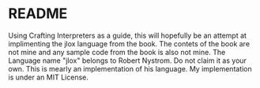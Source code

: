 # README
Using Crafting Interpreters as a guide, this will hopefully be an attempt at implimenting the jlox language from the book. The contets of the book are not mine and any sample code from the book is also not mine. The Language name "jlox" belongs to Robert Nystrom. Do not claim it as your own. This is mearly an implementation of his language. My implementation is under an MIT License.
